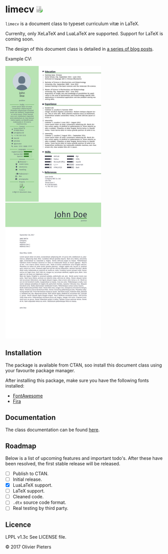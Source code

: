 # limecv <img src="src/images/limecv-icon.png" alt="limecv project icon" width="20px"/>

`limecv` is a document class to typeset curriculum vitæ in LaTeX.

Currenlty, only XeLaTeX and LuaLaTeX are supported. Support for LaTeX is coming soon.

The design of this document class is detailed in [a series of blog posts][blog].  

Example CV:

<div>
    <img src="images/cv.png" alt-="CV example" width="300px"/>
    <img src="images/cover_letter.png" alt-="cover letter example" width="300px"/>
</div>

## Installation

The package is available from CTAN, soo install this document class using your favourite package manager. 

After installing this package, make sure you have the following fonts installed:

* [FontAwesome][FA]
* [Fira][fira]

## Documentation

The class documentation can be found [here][docs].

## Roadmap

Below is a list of upcoming features and important todo's. After these have been resolved, the first stable release will be released.

- [ ] Publish to CTAN.
- [ ] Initial release.
- [x] LuaLaTeX support.
- [ ] LaTeX support.
- [ ] Cleaned code.
- [ ] `.dtx` source code format.
- [ ] Real testing by third party.

## Licence

LPPL v1.3c See LICENSE file.

© 2017 Olivier Pieters

[blog]: https://olivierpieters.be/blog/archive/tag/business-card
[FA]: http://fontawesome.io
[fira]: https://github.com/mozilla/Fira
[docs]: http://ctan.org/tex-archive/macros/generic/limecv/limecv.pdf
